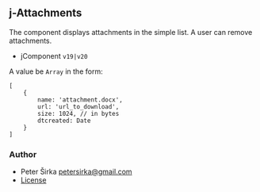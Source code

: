 ## j-Attachments

The component displays attachments in the simple list. A user can remove attachments.

- jComponent `v19|v20`

A value be `Array` in the form:

```
[
	{
		name: 'attachment.docx',
		url: 'url_to_download',
		size: 1024, // in bytes
		dtcreated: Date
	}
]
```

### Author

- Peter Širka <petersirka@gmail.com>
- [License](https://www.totaljs.com/license/)